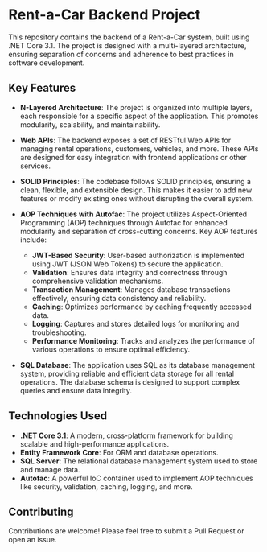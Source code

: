 # Rent-a-Car Backend Project

This repository contains the backend of a Rent-a-Car system, built using .NET Core 3.1. The project is designed with a multi-layered architecture, ensuring separation of concerns and adherence to best practices in software development.

## Key Features

- **N-Layered Architecture**: The project is organized into multiple layers, each responsible for a specific aspect of the application. This promotes modularity, scalability, and maintainability.
  
- **Web APIs**: The backend exposes a set of RESTful Web APIs for managing rental operations, customers, vehicles, and more. These APIs are designed for easy integration with frontend applications or other services.

- **SOLID Principles**: The codebase follows SOLID principles, ensuring a clean, flexible, and extensible design. This makes it easier to add new features or modify existing ones without disrupting the overall system.

- **AOP Techniques with Autofac**: The project utilizes Aspect-Oriented Programming (AOP) techniques through Autofac for enhanced modularity and separation of cross-cutting concerns. Key AOP features include:
  - **JWT-Based Security**: User-based authorization is implemented using JWT (JSON Web Tokens) to secure the application.
  - **Validation**: Ensures data integrity and correctness through comprehensive validation mechanisms.
  - **Transaction Management**: Manages database transactions effectively, ensuring data consistency and reliability.
  - **Caching**: Optimizes performance by caching frequently accessed data.
  - **Logging**: Captures and stores detailed logs for monitoring and troubleshooting.
  - **Performance Monitoring**: Tracks and analyzes the performance of various operations to ensure optimal efficiency.

- **SQL Database**: The application uses SQL as its database management system, providing reliable and efficient data storage for all rental operations. The database schema is designed to support complex queries and ensure data integrity.

## Technologies Used

- **.NET Core 3.1**: A modern, cross-platform framework for building scalable and high-performance applications.
- **Entity Framework Core**: For ORM and database operations.
- **SQL Server**: The relational database management system used to store and manage data.
- **Autofac**: A powerful IoC container used to implement AOP techniques like security, validation, caching, logging, and more.

## Contributing

Contributions are welcome! Please feel free to submit a Pull Request or open an issue.

